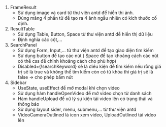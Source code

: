 1. FrameResult
    - Sử dụng image và card từ thư viện antd để hiển thị ảnh.
    - Dùng mảng 4 phần tử để tạo ra 4 ảnh ngẫu nhiên có kích thước cố định.
2. ResultTable
    - Sử dụng Table, Button, Space từ thư viện antd để hiển thị dữ liệu
    - Định nghĩa các cột,...
3. SearchPanel
    - Sử dụng Form, Input,... từ thư viện antd để tạo giao diện tìm kiếm
    - Sử dụng button để tạo các nút ( Space để tạo khoảng cách các nút có thể css để chỉnh khoảng cách cho phù hợp)
    - Disabled={!searchKeyword} sẽ là điều kiện để tìm kiếm nếu rỗng giá trị sẽ là true và không thể tìm kiếm còn có từ
    khóa thì giá trị sẽ là false -> cho phép bấm nút
4. Sidebar
    - UseState, useEffect để mở modal khi chọn video
    - Sử dụng hàm handleOpenVideo để mở video chọn từ danh sách
    - Hàm handleUpload để xử lý sự kiện tải video lên có trạng thái và thông báo
    - Sử dụng layout.sider, menu, submenu,... từ thư viện antd
    - VideoCameraOutlined là icon xem video, UploadOutlined tải video lên